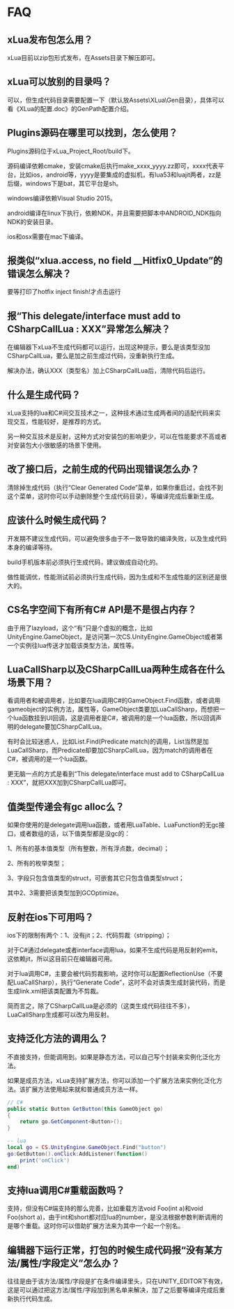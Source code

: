 # FAQ

## xLua发布包怎么用？

xLua目前以zip包形式发布，在Assets目录下解压即可。

## xLua可以放别的目录吗？

可以，但生成代码目录需要配置一下（默认放Assets\XLua\Gen目录），具体可以看《XLua的配置.doc》的GenPath配置介绍。

## Plugins源码在哪里可以找到，怎么使用？

Plugins源码位于xLua_Project_Root/build下。

源码编译依赖cmake，安装cmake后执行make_xxxx_yyyy.zz即可，xxxx代表平台，比如ios，android等，yyyy是要集成的虚拟机，有lua53和luajit两者，zz是后缀，windows下是bat，其它平台是sh。

windows编译依赖Visual Studio 2015。

android编译在linux下执行，依赖NDK，并且需要把脚本中ANDROID_NDK指向NDK的安装目录。

ios和osx需要在mac下编译。

## 报类似“xlua.access, no field __Hitfix0_Update”的错误怎么解决？

要等打印了hotfix inject finish!才点击运行

## 报“This delegate/interface must add to CSharpCallLua : XXX”异常怎么解决？

在编辑器下xLua不生成代码都可以运行，出现这种提示，要么是该类型没加CSharpCallLua，要么是加之前生成过代码，没重新执行生成。

解决办法，确认XXX（类型名）加上CSharpCallLua后，清除代码后运行。

## 什么是生成代码？

xLua支持的lua和C#间交互技术之一，这种技术通过生成两者间的适配代码来实现交互，性能较好，是推荐的方式。

另一种交互技术是反射，这种方式对安装包的影响更少，可以在性能要求不高或者对安装包大小很敏感的场景下使用。

## 改了接口后，之前生成的代码出现错误怎么办？

清除掉生成代码（执行“Clear Generated Code”菜单，如果你重启过，会找不到这个菜单，这时你可以手动删除整个生成代码目录），等编译完成后重新生成。

## 应该什么时候生成代码？

开发期不建议生成代码，可以避免很多由于不一致导致的编译失败，以及生成代码本身的编译等待。

build手机版本前必须执行生成代码，建议做成自动化的。

做性能调优，性能测试前必须执行生成代码，因为生成和不生成性能的区别还是很大的。

## CS名字空间下有所有C# API是不是很占内存？

由于用了lazyload，这个“有”只是个虚拟的概念，比如UnityEngine.GameObject，是访问第一次CS.UnityEngine.GameObject或者第一个实例往lua传送才加载该类型方法，属性等。

## LuaCallSharp以及CSharpCallLua两种生成各在什么场景下用？

看调用者和被调用者，比如要在lua调用C#的GameObject.Find函数，或者调用gameobject的实例方法，属性等，GameObject类要加LuaCallSharp，而想把一个lua函数挂到UI回调，这是调用者是C#，被调用的是一个lua函数，所以回调声明的delegate要加CSharpCallLua。

有时会比较迷惑人，比如List<int>.Find(Predicate<int> match)的调用，List<int>当然是加LuaCallSharp，而Predicate<int>却要加CSharpCallLua，因为match的调用者在C#，被调用的是一个lua函数。

更无脑一点的方式是看到“This delegate/interface must add to CSharpCallLua : XXX”，就把XXX加到CSharpCallLua即可。

## 值类型传递会有gc alloc么？

如果你使用的是delegate调用lua函数，或者用LuaTable、LuaFunction的无gc接口，或者数组的话，以下值类型都是没gc的：

1、所有的基本值类型（所有整数，所有浮点数，decimal）；

2、所有的枚举类型；

3、字段只包含值类型的struct，可嵌套其它只包含值类型struct；

其中2、3需要把该类型加到GCOptimize。

## 反射在ios下可用吗？

ios下的限制有两个：1、没有jit；2、代码剪裁（stripping）；

对于C#通过delegate或者interface调用lua，如果不生成代码是用反射的emit，这依赖jit，所以这目前只在编辑器可用。

对于lua调用C#，主要会被代码剪裁影响，这时你可以配置ReflectionUse（不要配LuaCallSharp），执行“Generate Code”，这时不会对该类生成封装代码，而是生成link.xml把该类配置为不剪裁。

简而言之，除了CSharpCallLua是必须的（这类生成代码往往不多），LuaCallSharp生成都可以改为用反射。

## 支持泛化方法的调用么？

不直接支持，但能调用到。如果是静态方法，可以自己写个封装来实例化泛化方法。

如果是成员方法，xLua支持扩展方法，你可以添加一个扩展方法来实例化泛化方法。该扩展方法使用起来就和普通成员方法一样。

```csharp
// C#
public static Button GetButton(this GameObject go)
{
    return go.GetComponent<Button>();
}
```

```lua
-- lua
local go = CS.UnityEngine.GameObject.Find("button")
go:GetButton().onClick:AddListener(function()
    print('onClick')
end)
```

## 支持lua调用C#重载函数吗？

支持，但没有C#端支持的那么完善，比如重载方法void Foo(int a)和void Foo(short a)，由于int和short都对应lua的number，是没法根据参数判断调用的是哪个重载。这时你可以借助扩展方法来为其中一个起一个别名。

## 编辑器下运行正常，打包的时候生成代码报“没有某方法/属性/字段定义”怎么办？

往往是由于该方法/属性/字段是扩在条件编译里头，只在UNITY_EDITOR下有效，这是可以通过把这方法/属性/字段加到黑名单来解决，加了之后要等编译完成后重新执行代码生成。
